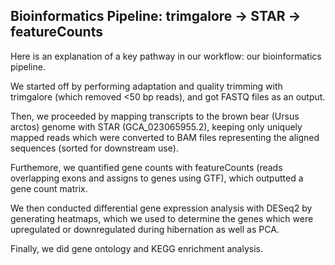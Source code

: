 ## Bioinformatics Pipeline:  trimgalore → STAR → featureCounts

Here is an explanation of a key pathway in our workflow: our bioinformatics pipeline. 

We started off by performing adaptation and quality trimming with trimgalore (which removed <50 bp reads), and got FASTQ files as an output. 

Then, we proceeded by mapping transcripts to the brown bear (Ursus arctos) genome with STAR (GCA_023065955.2), keeping only uniquely mapped reads which were converted to BAM files representing the aligned sequences (sorted for downstream use).

Furthemore, we quantified gene counts with featureCounts (reads overlapping exons and assigns to genes using GTF), which outputted a gene count matrix. 

We then conducted differential gene expression analysis with DESeq2 by generating heatmaps, which we used to determine the genes which were upregulated or downregulated during hibernation as well as PCA. 

Finally, we did gene ontology and KEGG enrichment analysis. 
